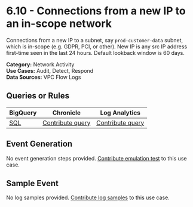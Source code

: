 # 6.10 - Connections from a new IP to an in-scope network
Connections from a new IP to a subnet, say `prod-customer-data` subnet, which is in-scope (e.g. GDPR, PCI, or other).
New IP is any src IP address first-time seen in the last 24 hours.
Default lookback window is 60 days.


**Category:** Network Activity
</br>
**Use Cases:** Audit, Detect, Respond
</br>
**Data Sources:** VPC Flow Logs
</br>



## Queries or Rules
BigQuery | Chronicle | Log Analytics
--- | --- | ---
[SQL](../../backends/bigquery/sql/6_10_connection_from_new_IP.sql) | [Contribute query](../../CONTRIBUTING.md) | [Contribute query](../../CONTRIBUTING.md)

## Event Generation
No event generation steps provided. [Contribute emulation test](../../CONTRIBUTING.md) to this use case.

## Sample Event
No log samples provided. [Contribute log samples](../../CONTRIBUTING.md) to this use case.

